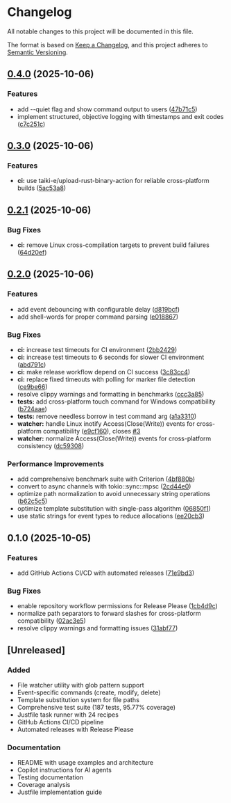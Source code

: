 # Changelog

All notable changes to this project will be documented in this file.

The format is based on [Keep a Changelog](https://keepachangelog.com/en/1.0.0/),
and this project adheres to [Semantic Versioning](https://semver.org/spec/v2.0.0.html).

## [0.4.0](https://github.com/rodrigogs/vibewatch/compare/v0.3.0...v0.4.0) (2025-10-06)


### Features

* add --quiet flag and show command output to users ([47b71c5](https://github.com/rodrigogs/vibewatch/commit/47b71c5d81c818fd085732d20badec26f4cc62ea))
* implement structured, objective logging with timestamps and exit codes ([c7c251c](https://github.com/rodrigogs/vibewatch/commit/c7c251cc58d7bc91ba17e643f405fe28e90cfca9))

## [0.3.0](https://github.com/rodrigogs/vibewatch/compare/v0.2.1...v0.3.0) (2025-10-06)


### Features

* **ci:** use taiki-e/upload-rust-binary-action for reliable cross-platform builds ([5ac53a8](https://github.com/rodrigogs/vibewatch/commit/5ac53a892b13a1f358f1264c75516432c1b90fd0))

## [0.2.1](https://github.com/rodrigogs/vibewatch/compare/v0.2.0...v0.2.1) (2025-10-06)


### Bug Fixes

* **ci:** remove Linux cross-compilation targets to prevent build failures ([64d20ef](https://github.com/rodrigogs/vibewatch/commit/64d20efda61c21b95560d12eef004c3fefcc6153))

## [0.2.0](https://github.com/rodrigogs/vibewatch/compare/v0.1.0...v0.2.0) (2025-10-06)


### Features

* add event debouncing with configurable delay ([d819bcf](https://github.com/rodrigogs/vibewatch/commit/d819bcfe16a9201bfe1ebe2f6e759a26a616bdf3))
* add shell-words for proper command parsing ([e018867](https://github.com/rodrigogs/vibewatch/commit/e018867c754ced9ee60db253d6e1fb914d3c47ed))


### Bug Fixes

* **ci:** increase test timeouts for CI environment ([2bb2429](https://github.com/rodrigogs/vibewatch/commit/2bb2429143369736825287db2a32af33a905a3ce))
* **ci:** increase test timeouts to 6 seconds for slower CI environment ([abd791c](https://github.com/rodrigogs/vibewatch/commit/abd791ccd2b77cdb3a35175eb9b526a9fd742f09))
* **ci:** make release workflow depend on CI success ([3c83cc4](https://github.com/rodrigogs/vibewatch/commit/3c83cc4bc2c1ea48e69796d8bcc402a99ddf93dc))
* **ci:** replace fixed timeouts with polling for marker file detection ([ce9be66](https://github.com/rodrigogs/vibewatch/commit/ce9be665ea9693123af56adbaea037bc07ec9097))
* resolve clippy warnings and formatting in benchmarks ([ccc3a85](https://github.com/rodrigogs/vibewatch/commit/ccc3a85c49f0d686a478799bc29a117c415bed7f))
* **tests:** add cross-platform touch command for Windows compatibility ([b724aae](https://github.com/rodrigogs/vibewatch/commit/b724aae2884f1e64bbfb2838fb6691db6283b3b8))
* **tests:** remove needless borrow in test command arg ([a1a3310](https://github.com/rodrigogs/vibewatch/commit/a1a3310b547dd9ff53e3a83c9a0a53b62c54218e))
* **watcher:** handle Linux inotify Access(Close(Write)) events for cross-platform compatibility ([e9cf160](https://github.com/rodrigogs/vibewatch/commit/e9cf160ed7f0a101078957fb88eaec9b50c71881)), closes [#3](https://github.com/rodrigogs/vibewatch/issues/3)
* **watcher:** normalize Access(Close(Write)) events for cross-platform consistency ([dc59308](https://github.com/rodrigogs/vibewatch/commit/dc59308a9438da55c264361c002e157831b460fc))


### Performance Improvements

* add comprehensive benchmark suite with Criterion ([4bf880b](https://github.com/rodrigogs/vibewatch/commit/4bf880b4675d4602fc08a6c7969f584b1ba3b04d))
* convert to async channels with tokio::sync::mpsc ([2cd44e0](https://github.com/rodrigogs/vibewatch/commit/2cd44e0d86e22a919d616ea608f7661af801bf70))
* optimize path normalization to avoid unnecessary string operations ([b62c5c5](https://github.com/rodrigogs/vibewatch/commit/b62c5c54e5dbad0d24fcd5e4c8c6517c0384de89))
* optimize template substitution with single-pass algorithm ([06850f1](https://github.com/rodrigogs/vibewatch/commit/06850f11569d1fcc56f33e5d753a51079d661823))
* use static strings for event types to reduce allocations ([ee20cb3](https://github.com/rodrigogs/vibewatch/commit/ee20cb3fbe0c8a5e140d0eedbb27b76052646f29))

## 0.1.0 (2025-10-05)


### Features

* add GitHub Actions CI/CD with automated releases ([71e9bd3](https://github.com/rodrigogs/vibewatch/commit/71e9bd3258cf6ef525178ccf0a7f92c715c952af))


### Bug Fixes

* enable repository workflow permissions for Release Please ([1cb4d9c](https://github.com/rodrigogs/vibewatch/commit/1cb4d9ce7fa77343e887a39cba02600653fef33c))
* normalize path separators to forward slashes for cross-platform compatibility ([02ac3e5](https://github.com/rodrigogs/vibewatch/commit/02ac3e5dfbcbb3c0ed763894e592e56d7dc9bf56))
* resolve clippy warnings and formatting issues ([31abf77](https://github.com/rodrigogs/vibewatch/commit/31abf77f2d806a38222260b066558ed8c14f9f81))

## [Unreleased]

### Added
- File watcher utility with glob pattern support
- Event-specific commands (create, modify, delete)
- Template substitution system for file paths
- Comprehensive test suite (187 tests, 95.77% coverage)
- Justfile task runner with 24 recipes
- GitHub Actions CI/CD pipeline
- Automated releases with Release Please

### Documentation
- README with usage examples and architecture
- Copilot instructions for AI agents
- Testing documentation
- Coverage analysis
- Justfile implementation guide
